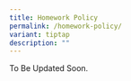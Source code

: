 ```yaml
---
title: Homework Policy
permalink: /homework-policy/
variant: tiptap
description: ""
---
```

<p>To Be Updated Soon.</p>